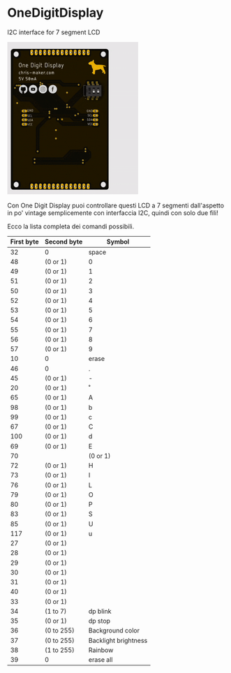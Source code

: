 # OneDigitDisplay
I2C interface for 7 segment LCD


![OneDigitDisplay Iannella Christian](https://github.com/ChristianIannella/OneDigitDisplay/blob/main/Media/OneDigitDisplay%203D.gif)


Con One Digit Display puoi controllare questi LCD a 7 segmenti dall'aspetto in po' vintage semplicemente con interfaccia I2C, quindi con solo due fili!


Ecco la lista completa dei comandi possibili.


| First byte | Second byte | Symbol|
|         ---|          ---|    ---|
|32          |   0         | space |
|48          |(0 or 1)     |   0|
|49          |(0 or 1)     |   1|
|51          |(0 or 1)     |   2|
|50          |(0 or 1)     |   3|
|52          |(0 or 1)     |   4|
|53          |(0 or 1)     |   5|
|54          |(0 or 1)     |   6|
|55          |(0 or 1)     |   7|
|56          |(0 or 1)     |   8|
|57          |(0 or 1)     |   9|
|10          |   0|           erase|
|46          |   0 |           .|
|45          |(0 or 1)   |     -|
|20          |(0 or 1)    |    ˚|
|65          |(0 or 1)     |   A|
|98          |(0 or 1)     |   b|
|99          |(0 or 1)     |   c|
|67          |(0 or 1)    |    C|
|100         |(0 or 1)    |    d|
|69          |(0 or 1)    |    E|
|70          ||(0 or 1)   |     F|
|72          |(0 or 1)    |    H|
|73          |(0 or 1)    |    I|
|76          |(0 or 1)    |    L|
|79          |(0 or 1)    |    O|
|80          |(0 or 1)    |    P|
|83          |(0 or 1)    |    S|
|85         |(0 or 1)     |   U|
|117        |(0 or 1)     |   u|
|27          |(0 or 1)|
|28          |(0 or 1)|
|29          |(0 or 1)|
|30          |(0 or 1)|
|31          |(0 or 1)|
|40         | (0 or 1)|
|33          |(0 or 1)|
|34          |(1 to 7)     |    dp blink|
|35          |(0 or 1)     |    dp stop|
|36          |(0 to 255)    |   Background color      |                  
|37          |(0 to 255)     |  Backlight brightness|
|38          |(1 to 255)    |   Rainbow|
|39          |   0          |   erase all|
